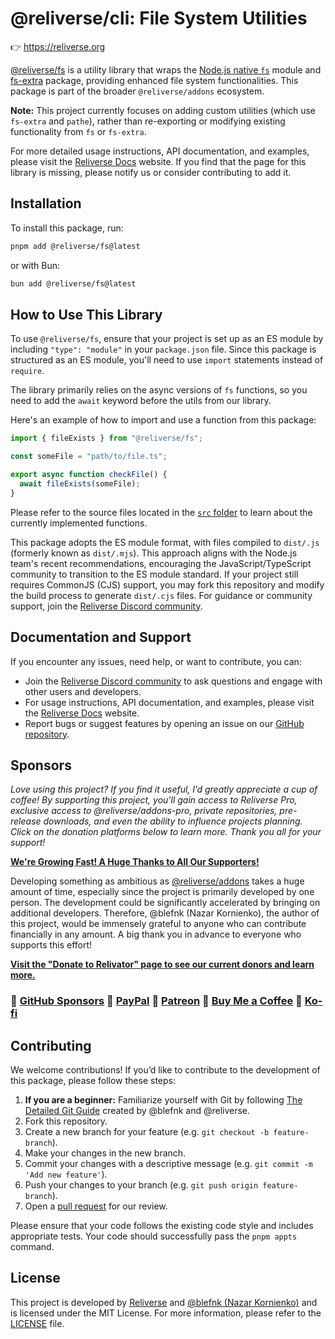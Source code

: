 # @reliverse/cli: File System Utilities

👉 <https://reliverse.org>

[@reliverse/fs](https://npmjs.com/package/@reliverse/fs) is a utility library that wraps the [Node.js native `fs`](https://nodejs.org/api/fs.html) module and [fs-extra](https://npmjs.com/package/fs-extra) package, providing enhanced file system functionalities. This package is part of the broader `@reliverse/addons` ecosystem.

**Note:** This project currently focuses on adding custom utilities (which use `fs-extra` and `pathe`), rather than re-exporting or modifying existing functionality from `fs` or `fs-extra`.

For more detailed usage instructions, API documentation, and examples, please visit the [Reliverse Docs](https://reliverse.org) website. If you find that the page for this library is missing, please notify us or consider contributing to add it.

## Installation

To install this package, run:

```bash
pnpm add @reliverse/fs@latest
```

or with Bun:

```bash
bun add @reliverse/fs@latest
```

## How to Use This Library

To use `@reliverse/fs`, ensure that your project is set up as an ES module by including `"type": "module"` in your `package.json` file. Since this package is structured as an ES module, you'll need to use `import` statements instead of `require`.

The library primarily relies on the async versions of `fs` functions, so you need to add the `await` keyword before the utils from our library.

Here's an example of how to import and use a function from this package:

```ts
import { fileExists } from "@reliverse/fs";

const someFile = "path/to/file.ts";

export async function checkFile() {
  await fileExists(someFile);
}
```

Please refer to the source files located in the [`src` folder](https://github.com/reliverse/fs/blob/main/src) to learn about the currently implemented functions.

This package adopts the ES module format, with files compiled to `dist/.js` (formerly known as `dist/.mjs`). This approach aligns with the Node.js team's recent recommendations, encouraging the JavaScript/TypeScript community to transition to the ES module standard. If your project still requires CommonJS (CJS) support, you may fork this repository and modify the build process to generate `dist/.cjs` files. For guidance or community support, join the [Reliverse Discord community](https://discord.gg/C4Z46fHKQ8).

## Documentation and Support

If you encounter any issues, need help, or want to contribute, you can:

- Join the [Reliverse Discord community](https://discord.gg/C4Z46fHKQ8) to ask questions and engage with other users and developers.
- For usage instructions, API documentation, and examples, please visit the [Reliverse Docs](https://reliverse.org) website.
- Report bugs or suggest features by opening an issue on our [GitHub repository](https://github.com/reliverse/fs/issues).

## Sponsors

*Love using this project? If you find it useful, I’d greatly appreciate a cup of coffee! By supporting this project, you'll gain access to Reliverse Pro, exclusive access to @reliverse/addons-pro, private repositories, pre-release downloads, and even the ability to influence projects planning. Click on the donation platforms below to learn more. Thank you all for your support!*

**[We're Growing Fast! A Huge Thanks to All Our Supporters!](https://github.com/blefnk/relivator/stargazers)**

Developing something as ambitious as [@reliverse/addons](https://github.com/reliverse/addons) takes a huge amount of time, especially since the project is primarily developed by one person. The development could be significantly accelerated by bringing on additional developers. Therefore, @blefnk (Nazar Kornienko), the author of this project, would be immensely grateful to anyone who can contribute financially in any amount. A big thank you in advance to everyone who supports this effort!

**[Visit the "Donate to Relivator" page to see our current donors and learn more.](https://relivator.reliverse.org/donate)**

### 💚 [GitHub Sponsors](https://github.com/sponsors/blefnk) 🩵 [PayPal](https://paypal.me/blefony) 🧡 [Patreon](https://patreon.com/blefnk) 💛 [Buy Me a Coffee](https://buymeacoffee.com/blefnk) 🩷 [Ko-fi](https://ko-fi.com/blefnk)

## Contributing

We welcome contributions! If you’d like to contribute to the development of this package, please follow these steps:

1. **If you are a beginner:** Familiarize yourself with Git by following [The Detailed Git Guide](https://github.com/blefnk/relivator/blob/main/.github/GITGUIDE.md) created by @blefnk and @reliverse.
2. Fork this repository.
3. Create a new branch for your feature (e.g. `git checkout -b feature-branch`).
4. Make your changes in the new branch.
5. Commit your changes with a descriptive message (e.g. `git commit -m 'Add new feature'`).
6. Push your changes to your branch (e.g. `git push origin feature-branch`).
7. Open a [pull request](https://docs.github.com/en/pull-requests/collaborating-with-pull-requests/proposing-changes-to-your-work-with-pull-requests/about-pull-requests) for our review.

Please ensure that your code follows the existing code style and includes appropriate tests. Your code should successfully pass the `pnpm appts` command.

## License

This project is developed by [Reliverse](https://github.com/orgs/reliverse/repositories) and [@blefnk (Nazar Kornienko)](https://github.com/blefnk) and is licensed under the MIT License. For more information, please refer to the [LICENSE](./LICENSE) file.
